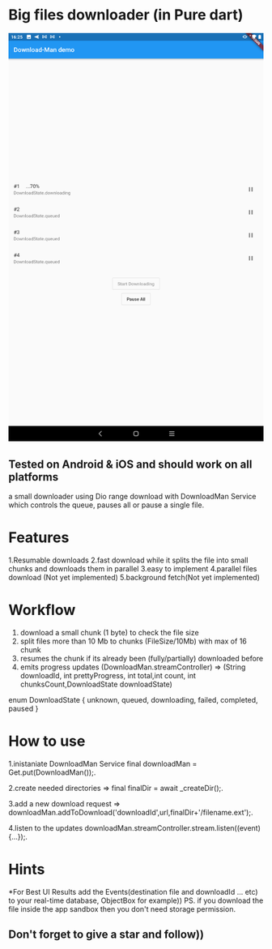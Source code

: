 # Big files downloader (in Pure dart)
![](files/screenshot.png)
## Tested on Android & iOS and should work on all platforms
a small downloader using Dio range download with DownloadMan Service which controls the queue, pauses all or pause a single file.

# Features

1.Resumable downloads
2.fast download while it splits the file into small chunks and downloads them in parallel
3.easy to implement
4.parallel files download (Not yet implemented)
5.background fetch(Not yet implemented)

# Workflow
1. download a small chunk (1 byte) to check the file size
2. split files more than 10 Mb to chunks (FileSize/10Mb) with max of 16 chunk
3. resumes the chunk if its already been (fully/partially) downloaded before
4. emits progress updates (DownloadMan.streamController) =>
(String downloadId, int prettyProgress,  int total,int count, int chunksCount,DownloadState downloadState)

enum DownloadState { unknown, queued, downloading, failed, completed, paused }

# How to use

1.inistaniate DownloadMan Service final downloadMan = Get.put(DownloadMan());.

2.create needed directories => final finalDir = await _createDir();.

3.add a new download request => downloadMan.addToDownload('downloadId',url,finalDir+'/filename.ext');.

4.listen to the updates downloadMan.streamController.stream.listen((event) {...});.

# Hints
*For Best UI Results add the Events(destination file and downloadId ... etc) to your real-time database, ObjectBox for example))
PS. if you download the file inside the app sandbox then you don't need storage permission.
## Don't forget to give a star and follow))


